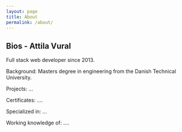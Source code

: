 ```yaml
---
layout: page
title: About
permalink: /about/
---
```

## Bios - Attila Vural

Full stack web developer since 2013.

Background: Masters degree in engineering from the Danish Technical University.

Projects: ...

Certificates: ....

Specialized in: ...

Working knowledge of: ....

